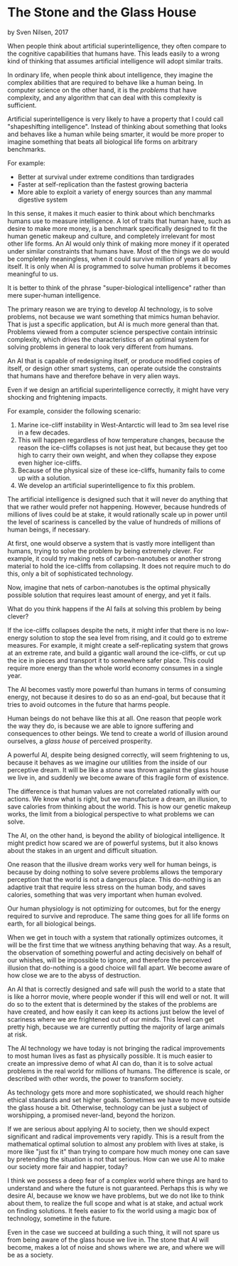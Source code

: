 # The Stone and the Glass House
by Sven Nilsen, 2017

When people think about artificial superintelligence, they often compare to the cognitive capabilities that humans have.
This leads easily to a wrong kind of thinking that assumes artificial intelligence will adopt similar traits.

In ordinary life, when people think about intelligence, they imagine the complex abilities that are required to behave like a human being.
In computer science on the other hand, it is the *problems* that have complexity,
and any algorithm that can deal with this complexity is sufficient.

Artificial superintelligence is very likely to have a property that I could call "shapeshifting intelligence".
Instead of thinking about something that looks and behaves like a human while being smarter,
it would be more proper to imagine something that beats all biological life forms on arbitrary benchmarks.

For example:

- Better at survival under extreme conditions than tardigrades
- Faster at self-replication than the fastest growing bacteria
- More able to exploit a variety of energy sources than any mammal digestive system

In this sense, it makes it much easier to think about which benchmarks humans use to measure intelligence.
A lot of traits that human have, such as desire to make more money, is a benchmark specifically designed
to fit the human genetic makeup and culture, and completely irrelevant for most other life forms.
An AI would only think of making more money if it operated under similar constraints that humans have.
Most of the things we do would be completely meaningless, when it could survive million of years all by itself.
It is only when AI is programmed to solve human problems it becomes meaningful to us.

It is better to think of the phrase "super-biological intelligence" rather than mere super-human intelligence.

The primary reason we are trying to develop AI technology, is to solve problems, not because we want something that mimics human behavior.
That is just a specific application, but AI is much more general than that.
Problems viewed from a computer science perspective contain intrinsic complexity,
which drives the characteristics of an optimal system for solving problems in general to look very different from humans.

An AI that is capable of redesigning itself, or produce modified copies of itself,
or design other smart systems,
can operate outside the constraints that humans have and therefore behave in very alien ways.

Even if we design an artificial superintelligence correctly, it might have very shocking and frightening impacts.

For example, consider the following scenario:

1. Marine ice-cliff instability in West-Antarctic will lead to 3m sea level rise in a few decades.
2. This will happen regardless of how temperature changes, because the reason the ice-cliffs collapses is not just heat,
but because they get too high to carry their own weight,
and when they collapse they expose even higher ice-cliffs.
3. Because of the physical size of these ice-cliffs, humanity fails to come up with a solution.
4. We develop an artificial superintelligence to fix this problem.

The artificial intelligence is designed such that it will never do anything that that we rather would prefer not happening.
However, because hundreds of millions of lives could be at stake, it would rationally scale up in power until
the level of scariness is cancelled by the value of hundreds of millions of human beings, if necessary.

At first, one would observe a system that is vastly more intelligent than humans,
trying to solve the problem by being extremely clever.
For example, it could try making nets of carbon-nanotubes or another strong material to hold the ice-cliffs from collapsing.
It does not require much to do this, only a bit of sophisticated technology.

Now, imagine that nets of carbon-nanotubes is the optimal physically possible solution that requires least amount of energy, and yet it fails.

What do you think happens if the AI fails at solving this problem by being clever?

If the ice-cliffs collapses despite the nets, it might infer that there is no low-energy solution to stop
the sea level from rising, and it could go to extreme measures.
For example, it might create a self-replicating system that grows at an extreme rate,
and build a gigantic wall around the ice-cliffs, or cut up the ice in pieces and transport it to somewhere safer place.
This could require more energy than the whole world economy consumes in a single year.

The AI becomes vastly more powerful than humans in terms of consuming energy,
not because it desires to do so as an end-goal, but because that it tries to avoid outcomes in the future that harms people.

Human beings do not behave like this at all.
One reason that people work the way they do, is because we are able to ignore suffering and consequences
to other beings.
We tend to create a world of illusion around ourselves, a *glass house* of perceived prosperity.

A powerful AI, despite being designed correctly, will seem frightening to us,
because it behaves as we imagine our utilities from the inside of our perceptive dream.
It will be like a *stone* was thrown against the glass house we live in,
and suddenly we become aware of this fragile form of existence.

The difference is that human values are not correlated rationally with our actions.
We know what is right, but we manufacture a dream, an illusion, to save calories from thinking about the world.
This is how our genetic makeup works, the limit from a biological perspective to what problems we can solve.

The AI, on the other hand, is beyond the ability of biological intelligence.
It might predict how scared we are of powerful systems,
but it also knows about the stakes in an urgent and difficult situation.

One reason that the illusive dream works very well for human beings,
is because by doing nothing to solve severe problems allows the temporary perception that the world is not a dangerous place.
This do-nothing is an adaptive trait that require less stress on the human body,
and saves calories, something that was very important when human evolved.

Our human physiology is not optimizing for outcomes, but for the energy required to survive and reproduce.
The same thing goes for all life forms on earth, for all biological beings.

When we get in touch with a system that rationally optimizes outcomes,
it will be the first time that we witness anything behaving that way.
As a result, the observation of something powerful and acting decisively on behalf of our whishes,
will be impossible to ignore, and therefore the perceived illusion that do-nothing is a good choice will fall apart.
We become aware of how close we are to the abyss of destruction.

An AI that is correctly designed and safe will push the world to a state that is like a horror movie,
where people wonder if this will end well or not.
It will do so to the extent that is determined by the stakes of the problems are have created,
and how easily it can keep its actions just below the level of scariness where we are frightened out of our minds.
This level can get pretty high, because we are currently putting the majority of large animals at risk.

The AI technology we have today is not bringing the radical improvements to most human lives as fast as physically possible.
It is much easier to create an impressive demo of what AI can do,
than it is to solve actual problems in the real world for millions of humans.
The difference is scale, or described with other words, the power to transform society.

As technology gets more and more sophisticated, we should reach higher ethical standards and set higher goals.
Sometimes we have to move outside the glass house a bit.
Otherwise, technology can be just a subject of worshipping, a promised never-land, beyond the horizon.

If we are serious about applying AI to society, then we should expect significant and radical improvements very rapidly.
This is a result from the mathematical optimal solution to almost any problem with lives at stake,
is more like "just fix it" than trying to compare how much money one can save by pretending the situation is not that serious.
How can we use AI to make our society more fair and happier, today?

I think we possess a deep fear of a complex world where things are hard to understand and where the future is not guaranteed.
Perhaps this is why we desire AI, because we know we have problems,
but we do not like to think about them, to realize the full scope and what is at stake, and actual work on finding solutions.
It feels easier to fix the world using a magic box of technology, sometime in the future.

Even in the case we succeed at building a such thing, it will not spare us from being aware of the glass house we live in.
The stone that AI will become, makes a lot of noise and shows where we are, and where we will be as a society.
